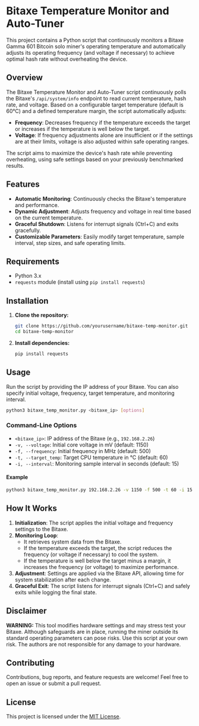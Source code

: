 # Bitaxe Temperature Monitor and Auto-Tuner

This project contains a Python script that continuously monitors a Bitaxe Gamma 601 Bitcoin solo miner's operating temperature and automatically adjusts its operating frequency (and voltage if necessary) to achieve optimal hash rate without overheating the device.

## Overview

The Bitaxe Temperature Monitor and Auto-Tuner script continuously polls the Bitaxe's `/api/system/info` endpoint to read current temperature, hash rate, and voltage. Based on a configurable target temperature (default is 60°C) and a defined temperature margin, the script automatically adjusts:

- **Frequency**: Decreases frequency if the temperature exceeds the target or increases if the temperature is well below the target.
- **Voltage**: If frequency adjustments alone are insufficient or if the settings are at their limits, voltage is also adjusted within safe operating ranges.

The script aims to maximize the device's hash rate while preventing overheating, using safe settings based on your previously benchmarked results.

## Features

- **Automatic Monitoring**: Continuously checks the Bitaxe's temperature and performance.
- **Dynamic Adjustment**: Adjusts frequency and voltage in real time based on the current temperature.
- **Graceful Shutdown**: Listens for interrupt signals (Ctrl+C) and exits gracefully.
- **Customizable Parameters**: Easily modify target temperature, sample interval, step sizes, and safe operating limits.

## Requirements

- Python 3.x
- `requests` module (install using `pip install requests`)

## Installation

1. **Clone the repository:**
   ```bash
   git clone https://github.com/yourusername/bitaxe-temp-monitor.git
   cd bitaxe-temp-monitor
   ```

2. **Install dependencies:**
   ```bash
   pip install requests
   ```

## Usage

Run the script by providing the IP address of your Bitaxe. You can also specify initial voltage, frequency, target temperature, and monitoring interval.

```bash
python3 bitaxe_temp_monitor.py <bitaxe_ip> [options]
```

### Command-Line Options

- `<bitaxe_ip>`: IP address of the Bitaxe (e.g., `192.168.2.26`)
- `-v, --voltage`: Initial core voltage in mV (default: 1150)
- `-f, --frequency`: Initial frequency in MHz (default: 500)
- `-t, --target_temp`: Target CPU temperature in °C (default: 60)
- `-i, --interval`: Monitoring sample interval in seconds (default: 15)

#### Example

```bash
python3 bitaxe_temp_monitor.py 192.168.2.26 -v 1150 -f 500 -t 60 -i 15
```

## How It Works

1. **Initialization**: The script applies the initial voltage and frequency settings to the Bitaxe.
2. **Monitoring Loop**:  
   - It retrieves system data from the Bitaxe.
   - If the temperature exceeds the target, the script reduces the frequency (or voltage if necessary) to cool the system.
   - If the temperature is well below the target minus a margin, it increases the frequency (or voltage) to maximize performance.
3. **Adjustment**: Settings are applied via the Bitaxe API, allowing time for system stabilization after each change.
4. **Graceful Exit**: The script listens for interrupt signals (Ctrl+C) and safely exits while logging the final state.

## Disclaimer

**WARNING:** This tool modifies hardware settings and may stress test your Bitaxe. Although safeguards are in place, running the miner outside its standard operating parameters can pose risks. Use this script at your own risk. The authors are not responsible for any damage to your hardware.

## Contributing

Contributions, bug reports, and feature requests are welcome! Feel free to open an issue or submit a pull request.

## License

This project is licensed under the [MIT License](LICENSE).
